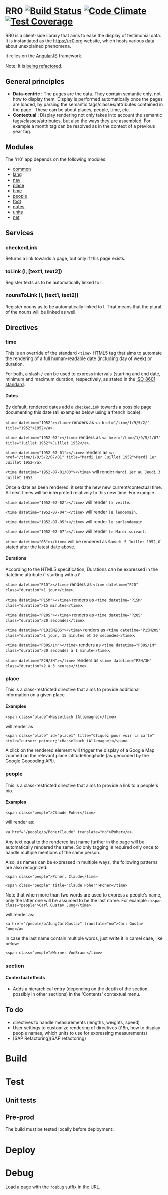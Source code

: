 RR0  [![Build Status](https://travis-ci.org/RR0/rr0.org.svg?branch=master)](https://travis-ci.org/RR0/rr0.org) [![Code Climate](https://codeclimate.com/github/RR0/rr0.org/badges/gpa.svg)](https://codeclimate.com/github/RR0/rr0.org) [![Test Coverage](https://codeclimate.com/github/RR0/rr0.org/badges/coverage.svg)](https://codeclimate.com/github/RR0/rr0.org)
===

RR0 is a client-side library that aims to ease the display of testimonial data.
It is instantiated as the https://rr0.org website, which hosts various data about unexplained phenomena.

It relies on the [AngularJS](https://angularjs.org/) framework.

Note: It is [being refactored](RR0%20Refactoring.md).

General principles
------------------
 * **Data-centric** : The pages are the data. They contain semantic only, not how to display them.
 Display is performed automatically once the pages are loaded, by parsing the semantic tags/classes/attributes contained in the page
 . These can be about places, people, time, etc.
 * **Contextual** : Display rendering not only takes into account the semantic tags/classes/attributes, 
 but also the ways they are assembled. For example a month tag can be resolved as in the context of a previous year tag.

Modules
-------
The 'rr0' app depends on the following modules:

 * [common](common.md)
 * [lang](lang.md)
 * [nav](nav.md)
 * [place](place/place.md)
 * [time](time/time.md)
 * [people](people/people.md)
 * [foot](foot.md)
 * [notes](notes.md)
 * [units](units.md)
 * [net](net.md)

Services
--------
### checkedLink ###
Returns a link towards a page, but only if this page exists.

### toLink (l, [text1, text2]) ###
Register texts as to be automatically linked to l.

### nounsToLink (l, [text1, text2]) ###
Register nouns as to be automatically linked to l. 
That means that the plural of the nouns will be linked as well.

Directives
----------

### time ###

This is an override of the standard `<time>` HTML5 tag that aims to automate the rendering of a full human-readable date (including day 
of week) or duration.

For both, a slash `/` can be used to express intervals (starting and end date, minimum and maximum duration, respectively, as stated in the [ISO_8601 standard](http://en.wikipedia.org/wiki/ISO_8601#Time_intervals).

#### Dates ####

 By default, rendered dates add a `checkedLink` towards a possible page documenting this date (all examples below using a french locale):

 `<time datetime="1952"></time>` renders as `<a href="/time/1/9/5/2/" title="1952">1952</a>`.

 `<time datetime="1952-07"></time>` renders as `<a href="/time/1/9/5/2/07" title="Juillet 1952">Juillet 1952</a>`.

 `<time datetime="1952-07-01"></time>` renders as `<a href="/time/1/9/5/2/07/01" title="Mardi 1er Juillet 1952">Mardi 1er Juillet 1952</a>`.

 `<time datetime="1952-07-01/03"></time>` will render `Mardi 1er au Jeudi 3 Juillet 1952`.

Once a date as been rendered, it sets the new new current/contextual time. All next times will be interpreted relatively to 
this new time. For example :

 `<time datetime="1952-07-02"></time>` will render `la veille`.
 
 `<time datetime="1952-07-04"></time>` will render `le lendemain`.
 
 `<time datetime="1952-07-05"></time>` will render `le surlendemain`.

 `<time datetime="1952-07-07"></time>` will render `le Mardi suivant`.

 `<time datetime="05"></time>` will be rendered as `Samedi 5 Juillet 1952`, if stated after the latest date above.

#### Durations ####

According to the HTML5 specification, Durations can be expressed in the datetime attribute if starting with a `P`.

 `<time datetime="P1D"></time>` renders as `<time datetime="P2D" class="duration">1 jour</time>`.
 
 `<time datetime="P15M"></time>` renders as `<time datetime="P15M" class="duration">15 minutes</time>`.
 
 `<time datetime="P20S"></time>` renders as `<time datetime="P20S" class="duration">20 secondes</time>`.

 `<time datetime="P1D15M20S"></time>` renders as `<time datetime="P15M20S" class="duration">1 jour, 15 minutes et 20 secondes</time>`.
 
 `<time datetime="P30S/1M"></time>` renders as `<time datetime="P30S/1M" class="duration">30 secondes à 1 minute</time>`.

 `<time datetime="P2H/3H"></time>` renders as `<time datetime="P2H/3H" class="duration">2 à 3 heures</time>`.

### place ###
This is a class-restricted directive that aims to provide additional information on a given place.
#### Examples ####
 `<span class="place">Hasselbach (Allemagne)</time>`

 will render as

   `<span class="place" id="place1" title="Cliquez pour voir la carte" style="cursor: pointer;">Hasselbach
  (Allemagne)</span>`.

A click on the rendered element will trigger the display of a Google Map zoomed on the relevant place latitude/longitude (as geocoded by
the Google Geocoding API).

### people ###
This is a class-restricted directive that aims to provide a link to a people's bio.
#### Examples ####

 `<span class="people">Claude Poher</time>`

 will render as:

   `<a href="/people/p/PoherClaude" translate="no">Poher</a>`.

Any text equal to the rendered last name further in the page will be automatically rendered the same. So only tagging is required 
only once to handle multiple mentions of the same person.

Also, as names can be expressed in multiple ways, the following patterns are also recognized:

 `<span class="people">Poher, Claude</time>`
 
 `<span class="people" title="Claude Poher">Poher</time>`

Note that when more than two words are used to express a people's name, only the latter one will be assumed to be the last name. 
For example :
 `<span class="people">Carl Gustav Jung</time>`

 will render as:

   `<a href="/people/p/JungCarlGustav" translate="no">Carl Gustav Jung</a>`.

In case the last name contain multiple words, just write it in camel case, like below:

 `<span class="people">Werner VonBraun</time>`

### section ###
#### Contextual effects ####
 * Adds a hierarchical entry (depending on the depth of the section, possibly in other sections) in the 'Contents' contextual menu.

To do
-----
 * directives to handle measurements (lengths, weights, speed)
 * User settings to customize rendering of directives (i18n, how to display people names, which units to use for expressing measurements)
 * [SAP Refactoring](SAP refactoring)

# Build

# Test

## Unit tests

## Pre-prod

The build must be tested locally before deployment.

# Deploy

# Debug

Load a page with the `?debug` suffix in the URL.
